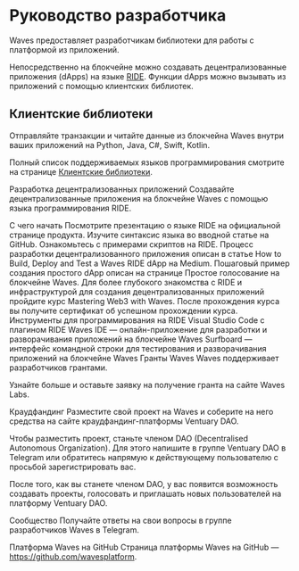 # Руководство разработчика

Waves предоставляет разработчикам библиотеки для работы с платформой из приложений.

Непосредственно на блокчейне можно создавать децентрализованные приложения (dApps) на языке [RIDE](/ride/about-ride.md). Функции dApps можно вызывать из приложений с помощью клиентских библиотек.

## Клиентские библиотеки

Отправляйте транзакции и читайте данные из блокчейна Waves внутри ваших приложений на Python, Java, C#, Swift, Kotlin.

Полный список поддерживаемых языков программирования смотрите на странице [Клиентские библиотеки]().

Разработка децентрализованных приложений
Создавайте децентрализованные приложения на блокчейне Waves с помощью языка программирования RIDE.

С чего начать
Посмотрите презентацию о языке RIDE на официальной странице продукта.
Изучите синтаксис языка во вводной статье на GitHub. Ознакомьтесь с примерами скриптов на RIDE.
Процесс разработки децентрализованного приложения описан в статье How to Build, Deploy and Test a Waves RIDE dApp на Medium. Пошаговый пример создания простого dApp описан на странице Простое голосование на блокчейне Waves.
Для более глубокого знакомства с RIDE и инфраструктурой для создания децентрализованных приложений пройдите курс Mastering Web3 with Waves. После прохождения курса вы получите сертификат об успешном прохождении курса.
Инструменты для программирования на RIDE
Visual Studio Code с плагином RIDE
Waves IDE — онлайн-приложение для разработки и разворачивания приложений на блокчейне Waves
Surfboard — интерфейс командной строки для тестирования и разворачивания приложений на блокчейне Waves
Гранты Waves
Waves поддерживает разработчиков грантами.

Узнайте больше и оставьте заявку на получение гранта на сайте Waves Labs.

Краудфандинг
Разместите свой проект на Waves и соберите на него средства на сайте краудфандинг-платформы Ventuary DAO.

Чтобы разместить проект, станьте членом DAO (Decentralised Autonomous Organization). Для этого напишите в группе Ventuary DAO в Telegram или обратитесь напрямую к действующему пользователю с просьбой зарегистрировать вас.

После того, как вы станете членом DAO, у вас появится возможность создавать проекты, голосовать и приглашать новых пользователей на платформу Ventuary DAO. 

Сообщество
Получайте ответы на свои вопросы в группе разработчиков Waves в Telegram.

Платформа Waves на GitHub
Страница платформы Waves на GitHub — https://github.com/wavesplatform.

